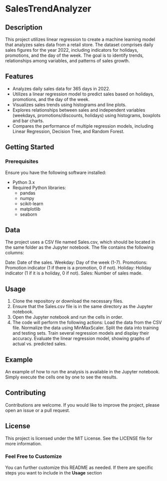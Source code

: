 # SalesTrendAnalyzer

## Description
This project utilizes linear regression to create a machine learning model that analyzes sales data from a retail store. The dataset comprises daily sales figures for the year 2022, including indicators for holidays, promotions, and the day of the week. The goal is to identify trends, relationships among variables, and patterns of sales growth.

## Features
- Analyzes daily sales data for 365 days in 2022.
- Utilizes a linear regression model to predict sales based on holidays, promotions, and the day of the week.
- Visualizes sales trends using histograms and line plots.
- Explores relationships between sales and independent variables (weekdays, promotions/discounts, holidays) using histograms,     boxplots and bar charts.
- Compares the performance of multiple regression models, including Linear Regression, Decision Tree, and Random Forest.

## Getting Started

### Prerequisites
Ensure you have the following software installed:
- Python 3.x
- Required Python libraries:
  - pandas
  - numpy
  - scikit-learn
  - matplotlib
  - seaborn
 
## Data
The project uses a CSV file named Sales.csv, which should be located in the same folder as the Jupyter notebook. The file contains the following columns:

  Date: Date of the sales.
  Weekday: Day of the week (1-7).
  Promotions: Promotion indicator (1 if there is a promotion, 0 if not).
  Holiday: Holiday indicator (1 if it is a holiday, 0 if not).
  Sales: Number of sales made.

## Usage
  1. Clone the repository or download the necessary files.
  2. Ensure that the Sales.csv file is in the same directory as the Jupyter notebook.
  3. Open the Jupyter notebook and run the cells in order.
  4. The code will perform the following actions:
     Load the data from the CSV file.
     Normalize the data using MinMaxScaler.
     Split the data into training and testing sets.
     Train several regression models and display their accuracy.
     Evaluate the linear regression model, showing graphs of actual vs. predicted sales.

## Example
An example of how to run the analysis is available in the Jupyter notebook. Simply execute the cells one by one to see the results.

## Contributing
Contributions are welcome. If you would like to improve the project, please open an issue or a pull request.

## License
This project is licensed under the MIT License. See the LICENSE file for more information.

### Feel Free to Customize
You can further customize this README as needed. If there are specific steps you want to include in the **Usage** section 

